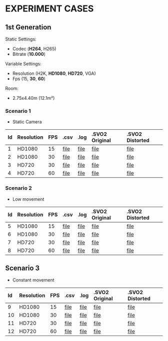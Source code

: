 # EXPERIMENT CASES
## 1st Generation

Static Settings:
* Codec       (**H264**, H265)
* Bitrate     (**10.000**)

Variable Settings:
* Resolution  (H2K, **HD1080**, **HD720**, VGA)
* Fps         (15, **30**, **60**)

Room:
* 2.75x4.40m (12.1m²)

### Scenario 1
* Static Camera

| Id | Resolution | FPS | .csv                                | .log                                | .SVO2 Original                        | .SVO2 Distorted                         |
|:---|:-----------|:----|:------------------------------------|:------------------------------------|:--------------------------------------|:----------------------------------------|
| 1  | HD1080     | 15  | [file](./experiments/.csv) | [file](./experiments/.log) | [file](./experiments/.svo2) | [file](./experiments/.svo2) | 
| 2  | HD1080     | 30  | [file](./experiments/.csv) | [file](./experiments/.log) | [file](./experiments/.svo2) | [file](./experiments/.svo2) | 
| 3  | HD720      | 30  | [file](./experiments/.csv) | [file](./experiments/.log) | [file](./experiments/.svo2) | [file](./experiments/.svo2) | 
| 4  | HD720      | 60  | [file](./experiments/.csv) | [file](./experiments/.log) | [file](./experiments/.svo2) | [file](./experiments/.svo2) | 

### Scenario 2
* Low movement

| Id | Resolution | FPS | .csv                                | .log                                | .SVO2 Original                         | .SVO2 Distorted                         |
|:---|:-----------|:----|:------------------------------------|:------------------------------------|:---------------------------------------|:----------------------------------------|
| 5  | HD1080     | 15  | [file](./experiments/id5-values.csv) | [file](./experiments/id5-values.log) | [file](./experiments/id5-original.svo2) | [file](./experiments/id5-distorted.svo2) | 
| 6  | HD1080     | 30  | [file](./experiments/.csv) | [file](./experiments/.log) | [file](./experiments/.svo2) | [file](./experiments/.svo2) |  
| 7  | HD720      | 30  | [file](./experiments/.csv) | [file](./experiments/.log) | [file](./experiments/.svo2) | [file](./experiments/.svo2) | 
| 8  | HD720      | 60  | [file](./experiments/.csv) | [file](./experiments/.log) | [file](./experiments/.svo2) | [file](./experiments/.svo2) | 

## Scenario 3
* Constant movement

| Id | Resolution | FPS | .csv                                 | .log                                 | .SVO2 Original                          | .SVO2 Distorted                          |
|:---|:-----------|:----|:-------------------------------------|:-------------------------------------|:----------------------------------------|:-----------------------------------------|
| 9  | HD1080     | 15  | [file](./experiments/id9-values.csv)  | [file](./experiments/id9-values.log)  | [file](./experiments/id9-original.svo2)  | [file](./experiments/id9-distorted.svo2)  |
| 10 | HD1080     | 30  | [file](./experiments/id10-values.csv) | [file](./experiments/id10-values.log) | [file](./experiments/id10-original.svo2) | [file](./experiments/id10-distorted.svo2) | 
| 11 | HD720      | 30  | [file](./experiments/id11-values.csv) | [file](./experiments/id11-values.log) | [file](./experiments/id11-original.svo2) | [file](./experiments/id11-distorted.svo2) | 
| 12 | HD720      | 60  | [file](./experiments/id12-values.csv) | [file](./experiments/id12-values.log) | [file](./experiments/id12-original.svo2) | [file](./experiments/id12-distorted.svo2) | 
